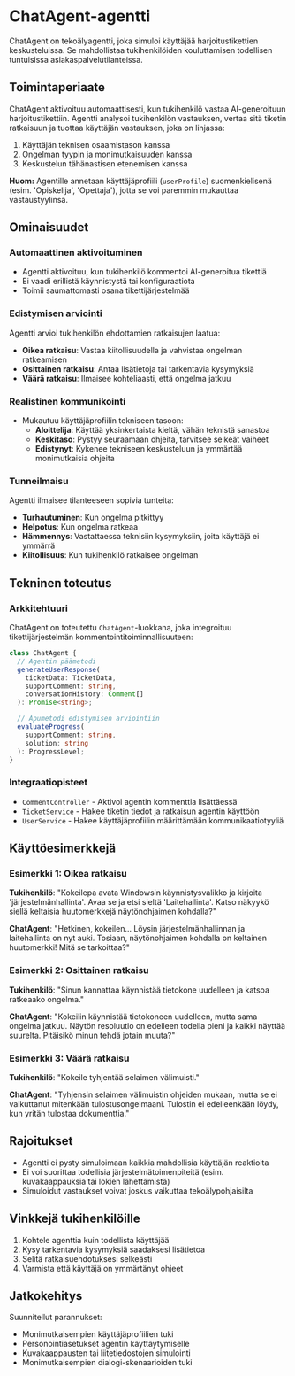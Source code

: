 # ChatAgent-agentti

ChatAgent on tekoälyagentti, joka simuloi käyttäjää harjoitustikettien keskusteluissa. Se mahdollistaa tukihenkilöiden kouluttamisen todellisen tuntuisissa asiakaspalvelutilanteissa.

## Toimintaperiaate

ChatAgent aktivoituu automaattisesti, kun tukihenkilö vastaa AI-generoituun harjoitustikettiin. Agentti analysoi tukihenkilön vastauksen, vertaa sitä tiketin ratkaisuun ja tuottaa käyttäjän vastauksen, joka on linjassa:

1. Käyttäjän teknisen osaamistason kanssa
2. Ongelman tyypin ja monimutkaisuuden kanssa
3. Keskustelun tähänastisen etenemisen kanssa

**Huom:** Agentille annetaan käyttäjäprofiili (`userProfile`) suomenkielisenä (esim. 'Opiskelija', 'Opettaja'), jotta se voi paremmin mukauttaa vastaustyylinsä.

## Ominaisuudet

### Automaattinen aktivoituminen

- Agentti aktivoituu, kun tukihenkilö kommentoi AI-generoitua tikettiä
- Ei vaadi erillistä käynnistystä tai konfiguraatiota
- Toimii saumattomasti osana tikettijärjestelmää

### Edistymisen arviointi

Agentti arvioi tukihenkilön ehdottamien ratkaisujen laatua:

- **Oikea ratkaisu**: Vastaa kiitollisuudella ja vahvistaa ongelman ratkeamisen
- **Osittainen ratkaisu**: Antaa lisätietoja tai tarkentavia kysymyksiä
- **Väärä ratkaisu**: Ilmaisee kohteliaasti, että ongelma jatkuu

### Realistinen kommunikointi

- Mukautuu käyttäjäprofiilin tekniseen tasoon:
  - **Aloittelija**: Käyttää yksinkertaista kieltä, vähän teknistä sanastoa
  - **Keskitaso**: Pystyy seuraamaan ohjeita, tarvitsee selkeät vaiheet
  - **Edistynyt**: Kykenee tekniseen keskusteluun ja ymmärtää monimutkaisia ohjeita

### Tunneilmaisu

Agentti ilmaisee tilanteeseen sopivia tunteita:

- **Turhautuminen**: Kun ongelma pitkittyy
- **Helpotus**: Kun ongelma ratkeaa
- **Hämmennys**: Vastattaessa teknisiin kysymyksiin, joita käyttäjä ei ymmärrä
- **Kiitollisuus**: Kun tukihenkilö ratkaisee ongelman

## Tekninen toteutus

### Arkkitehtuuri

ChatAgent on toteutettu `ChatAgent`-luokkana, joka integroituu tikettijärjestelmän kommentointitoiminnallisuuteen:

```typescript
class ChatAgent {
  // Agentin päämetodi
  generateUserResponse(
    ticketData: TicketData,
    supportComment: string,
    conversationHistory: Comment[]
  ): Promise<string>;

  // Apumetodi edistymisen arviointiin
  evaluateProgress(
    supportComment: string, 
    solution: string
  ): ProgressLevel;
}
```

### Integraatiopisteet

- `CommentController` - Aktivoi agentin kommenttia lisättäessä
- `TicketService` - Hakee tiketin tiedot ja ratkaisun agentin käyttöön
- `UserService` - Hakee käyttäjäprofiilin määrittämään kommunikaatiotyyliä

## Käyttöesimerkkejä

### Esimerkki 1: Oikea ratkaisu

**Tukihenkilö**: "Kokeilepa avata Windowsin käynnistysvalikko ja kirjoita 'järjestelmänhallinta'. Avaa se ja etsi sieltä 'Laitehallinta'. Katso näkyykö siellä keltaisia huutomerkkejä näytönohjaimen kohdalla?"

**ChatAgent**: "Hetkinen, kokeilen... Löysin järjestelmänhallinnan ja laitehallinta on nyt auki. Tosiaan, näytönohjaimen kohdalla on keltainen huutomerkki! Mitä se tarkoittaa?"

### Esimerkki 2: Osittainen ratkaisu

**Tukihenkilö**: "Sinun kannattaa käynnistää tietokone uudelleen ja katsoa ratkeaako ongelma."

**ChatAgent**: "Kokeilin käynnistää tietokoneen uudelleen, mutta sama ongelma jatkuu. Näytön resoluutio on edelleen todella pieni ja kaikki näyttää suurelta. Pitäisikö minun tehdä jotain muuta?"

### Esimerkki 3: Väärä ratkaisu

**Tukihenkilö**: "Kokeile tyhjentää selaimen välimuisti."

**ChatAgent**: "Tyhjensin selaimen välimuistin ohjeiden mukaan, mutta se ei vaikuttanut mitenkään tulostusongelmaani. Tulostin ei edelleenkään löydy, kun yritän tulostaa dokumenttia."

## Rajoitukset

- Agentti ei pysty simuloimaan kaikkia mahdollisia käyttäjän reaktioita
- Ei voi suorittaa todellisia järjestelmätoimenpiteitä (esim. kuvakaappauksia tai lokien lähettämistä)
- Simuloidut vastaukset voivat joskus vaikuttaa tekoälypohjaisilta

## Vinkkejä tukihenkilöille

1. Kohtele agenttia kuin todellista käyttäjää
2. Kysy tarkentavia kysymyksiä saadaksesi lisätietoa
3. Selitä ratkaisuehdotuksesi selkeästi
4. Varmista että käyttäjä on ymmärtänyt ohjeet

## Jatkokehitys

Suunnitellut parannukset:
- Monimutkaisempien käyttäjäprofiilien tuki
- Personointiasetukset agentin käyttäytymiselle
- Kuvakaappausten tai liitetiedostojen simulointi
- Monimutkaisempien dialogi-skenaarioiden tuki 